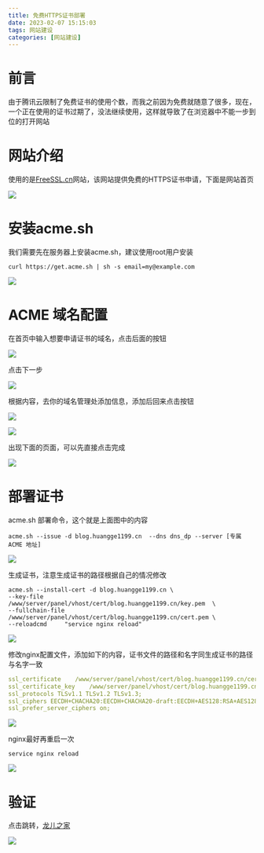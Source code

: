 ```yaml
---
title: 免费HTTPS证书部署
date: 2023-02-07 15:15:03
tags: 网站建设
categories: [网站建设]
---
```


# 前言

由于腾讯云限制了免费证书的使用个数，而我之前因为免费就随意了很多，现在，一个正在使用的证书过期了，没法继续使用，这样就导致了在浏览器中不能一步到位的打开网站

# 网站介绍

使用的是[FreeSSL.cn](https://freessl.cn/)网站，该网站提供免费的HTTPS证书申请，下面是网站首页

![](https://img.huangge1199.cn/blog/useFreeSSL/2023-02-07-15-29-10-image.png)

# 安装acme.sh

我们需要先在服务器上安装acme.sh，建议使用root用户安装

```shell
curl https://get.acme.sh | sh -s email=my@example.com
```

![](https://img.huangge1199.cn/blog/useFreeSSL/2023-02-07-15-49-45-image.png)

# ACME 域名配置

在首页中输入想要申请证书的域名，点击后面的按钮

![](https://img.huangge1199.cn/blog/useFreeSSL/2023-02-07-15-31-54-image.png)

点击下一步

![](https://img.huangge1199.cn/blog/useFreeSSL/2023-02-07-15-32-57-image.png)

根据内容，去你的域名管理处添加信息，添加后回来点击按钮

![](https://img.huangge1199.cn/blog/useFreeSSL/2023-02-07-15-38-46-image.png)

![](https://img.huangge1199.cn/blog/useFreeSSL/2023-02-07-15-40-47-image.png)

出现下面的页面，可以先直接点击完成

![](https://img.huangge1199.cn/blog/useFreeSSL/2023-02-07-16-02-28-image.png)

# 部署证书

acme.sh 部署命令，这个就是上面图中的内容

```shell
acme.sh --issue -d blog.huangge1199.cn  --dns dns_dp --server [专属 ACME 地址]
```

![](https://img.huangge1199.cn/blog/useFreeSSL/2023-02-07-16-07-46-image.png)

生成证书，注意生成证书的路径根据自己的情况修改

```shell
acme.sh --install-cert -d blog.huangge1199.cn \
--key-file       /www/server/panel/vhost/cert/blog.huangge1199.cn/key.pem  \
--fullchain-file /www/server/panel/vhost/cert/blog.huangge1199.cn/cert.pem \
--reloadcmd     "service nginx reload"
```

![](https://img.huangge1199.cn/blog/useFreeSSL/2023-02-07-16-09-45-image.png)

修改nginx配置文件，添加如下的内容，证书文件的路径和名字同生成证书的路径与名字一致

```yml
ssl_certificate    /www/server/panel/vhost/cert/blog.huangge1199.cn/cert.pem;
ssl_certificate_key    /www/server/panel/vhost/cert/blog.huangge1199.cn/key.pem;
ssl_protocols TLSv1.1 TLSv1.2 TLSv1.3;
ssl_ciphers EECDH+CHACHA20:EECDH+CHACHA20-draft:EECDH+AES128:RSA+AES128:EECDH+AES256:RSA+AES256:EECDH+3DES:RSA+3DES:!MD5;
ssl_prefer_server_ciphers on;
```

![](https://img.huangge1199.cn/blog/useFreeSSL/2023-02-07-16-12-23-image.png)

nginx最好再重启一次

```shell
service nginx reload
```

![](https://img.huangge1199.cn/blog/useFreeSSL/2023-02-07-16-13-25-image.png)

# 验证

点击跳转，[龙儿之家]([https://blog.huangge1199.cn/](https://blog.huangge1199.cn/))

![](https://img.huangge1199.cn/blog/useFreeSSL/2023-02-07-16-15-44-image.png)
